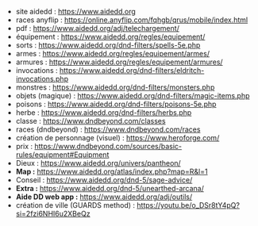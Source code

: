 - site aidedd : https://www.aidedd.org
- races anyflip : https://online.anyflip.com/fqhgb/qrus/mobile/index.html
- pdf : https://www.aidedd.org/adj/telechargement/
- équipement : https://www.aidedd.org/regles/equipement/
- sorts : https://www.aidedd.org/dnd-filters/spells-5e.php
- armes : https://www.aidedd.org/regles/equipement/armes/
- armures : https://www.aidedd.org/regles/equipement/armures/
- invocations : https://www.aidedd.org/dnd-filters/eldritch-invocations.php
- monstres : https://www.aidedd.org/dnd-filters/monsters.php
- objets (magique) : https://www.aidedd.org/dnd-filters/magic-items.php
- poisons : https://www.aidedd.org/dnd-filters/poisons-5e.php
- herbe : https://www.aidedd.org/dnd-filters/herbs.php
- classe : https://www.dndbeyond.com/classes
- races (dndbeyond) : https://www.dndbeyond.com/races
- création de personnage (visuel) : https://www.heroforge.com/
- prix : https://www.dndbeyond.com/sources/basic-rules/equipment#Equipment
- Dieux : https://www.aidedd.org/univers/pantheon/ 
- **Map :** https://www.aidedd.org/atlas/index.php?map=R&l=1
- Conseil : https://www.aidedd.org/dnd-5/sage-advice/
- **Extra :** https://www.aidedd.org/dnd-5/unearthed-arcana/
- **Aide DD web app :** https://www.aidedd.org/adj/outils/
- création de ville (GUARDS method) : https://youtu.be/o_DSr8tY4pQ?si=2fzi6NHI6u2XBeQz